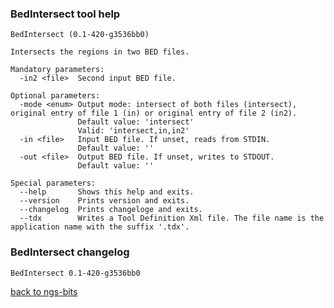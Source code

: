 ### BedIntersect tool help
	BedIntersect (0.1-420-g3536bb0)
	
	Intersects the regions in two BED files.
	
	Mandatory parameters:
	  -in2 <file>  Second input BED file.
	
	Optional parameters:
	  -mode <enum> Output mode: intersect of both files (intersect), original entry of file 1 (in) or original entry of file 2 (in2).
	               Default value: 'intersect'
	               Valid: 'intersect,in,in2'
	  -in <file>   Input BED file. If unset, reads from STDIN.
	               Default value: ''
	  -out <file>  Output BED file. If unset, writes to STDOUT.
	               Default value: ''
	
	Special parameters:
	  --help       Shows this help and exits.
	  --version    Prints version and exits.
	  --changelog  Prints changeloge and exits.
	  --tdx        Writes a Tool Definition Xml file. The file name is the application name with the suffix '.tdx'.
	
### BedIntersect changelog
	BedIntersect 0.1-420-g3536bb0
	
[back to ngs-bits](https://github.com/imgag/ngs-bits)
